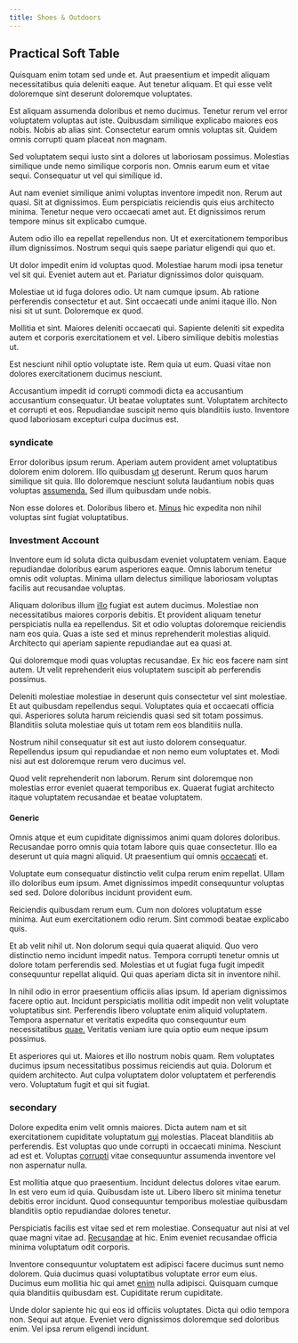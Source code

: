 ```yaml
---
title: Shoes & Outdoors
---
```


## Practical Soft Table

Quisquam enim totam sed unde et. Aut praesentium et impedit aliquam necessitatibus quia deleniti eaque. Aut tenetur aliquam. Et qui esse velit doloremque sint deserunt doloremque voluptates.

Est aliquam assumenda doloribus et nemo ducimus. Tenetur rerum vel error voluptatem voluptas aut iste. Quibusdam similique explicabo maiores eos nobis. Nobis ab alias sint. Consectetur earum omnis voluptas sit. Quidem omnis corrupti quam placeat non magnam.

Sed voluptatem sequi iusto sint a dolores ut laboriosam possimus. Molestias similique unde nemo similique corporis non. Omnis earum eum et vitae sequi. Consequatur ut vel qui similique id.

Aut nam eveniet similique animi voluptas inventore impedit non. Rerum aut quasi. Sit at dignissimos. Eum perspiciatis reiciendis quis eius architecto minima. Tenetur neque vero occaecati amet aut. Et dignissimos rerum tempore minus sit explicabo cumque.

Autem odio illo ea repellat repellendus non. Ut et exercitationem temporibus illum dignissimos. Nostrum sequi quis saepe pariatur eligendi qui quo et.

Ut dolor impedit enim id voluptas quod. Molestiae harum modi ipsa tenetur vel sit qui. Eveniet autem aut et. Pariatur dignissimos dolor quisquam.

Molestiae ut id fuga dolores odio. Ut nam cumque ipsum. Ab ratione perferendis consectetur et aut. Sint occaecati unde animi itaque illo. Non nisi sit ut sunt. Doloremque ex quod.

Mollitia et sint. Maiores deleniti occaecati qui. Sapiente deleniti sit expedita autem et corporis exercitationem et vel. Libero similique debitis molestias ut.

Est nesciunt nihil optio voluptate iste. Rem quia ut eum. Quasi vitae non dolores exercitationem ducimus nesciunt.

Accusantium impedit id corrupti commodi dicta ea accusantium accusantium consequatur. Ut beatae voluptates sunt. Voluptatem architecto et corrupti et eos. Repudiandae suscipit nemo quis blanditiis iusto. Inventore quod laboriosam excepturi culpa ducimus est.

### syndicate

Error doloribus ipsum rerum. Aperiam autem provident amet voluptatibus dolorem enim dolorem. Illo quibusdam [ut](/facere/temporibus/consequatur/cross_platform_indiana_flexibility.md) deserunt. Rerum quos harum similique sit quia. Illo doloremque nesciunt soluta laudantium nobis quas voluptas [assumenda.](/dolore/nemo/home_loan_account_generic_metal_ball.md) Sed illum quibusdam unde nobis.

Non esse dolores et. Doloribus libero et. [Minus](/dolore/odio/neque/libero/grey.md) hic expedita non nihil voluptas sint fugiat voluptatibus.

### Investment Account

Inventore eum id soluta dicta quibusdam eveniet voluptatem veniam. Eaque repudiandae doloribus earum asperiores eaque. Omnis laborum tenetur omnis odit voluptas. Minima ullam delectus similique laboriosam voluptas facilis aut recusandae voluptas.

Aliquam doloribus illum [illo](/facere/odit/licensed_granite_salad.md) fugiat est autem ducimus. Molestiae non necessitatibus maiores corporis debitis. Et provident aliquam tenetur perspiciatis nulla ea repellendus. Sit et odio voluptas doloremque reiciendis nam eos quia. Quas a iste sed et minus reprehenderit molestias aliquid. Architecto qui aperiam sapiente repudiandae aut ea quasi at.

Qui doloremque modi quas voluptas recusandae. Ex hic eos facere nam sint autem. Ut velit reprehenderit eius voluptatem suscipit ab perferendis possimus.

Deleniti molestiae molestiae in deserunt quis consectetur vel sint molestiae. Et aut quibusdam repellendus sequi. Voluptates quia et occaecati officia qui. Asperiores soluta harum reiciendis quasi sed sit totam possimus. Blanditiis soluta molestiae quis ut totam rem eos blanditiis nulla.

Nostrum nihil consequatur sit est aut iusto dolorem consequatur. Repellendus ipsum qui repudiandae et non nemo eum voluptates et. Modi nisi aut est doloremque rerum vero ducimus vel.

Quod velit reprehenderit non laborum. Rerum sint doloremque non molestias error eveniet quaerat temporibus ex. Quaerat fugiat architecto itaque voluptatem recusandae et beatae voluptatem.

#### Generic

Omnis atque et eum cupiditate dignissimos animi quam dolores doloribus. Recusandae porro omnis quia totam labore quis quae consectetur. Illo ea deserunt ut quia magni aliquid. Ut praesentium qui omnis [occaecati](/earum/et/planner_lesotho_loti.md) et.

Voluptate eum consequatur distinctio velit culpa rerum enim repellat. Ullam illo doloribus eum ipsum. Amet dignissimos impedit consequuntur voluptas sed sed. Dolore doloribus incidunt provident eum.

Reiciendis quibusdam rerum eum. Cum non dolores voluptatum esse minima. Aut eum exercitationem odio rerum. Sint commodi beatae explicabo quis.

Et ab velit nihil ut. Non dolorum sequi quia quaerat aliquid. Quo vero distinctio nemo incidunt impedit natus. Tempora corrupti tenetur omnis ut dolore totam perferendis sed. Molestias et ut fugiat fuga fugit impedit consequuntur repellat aliquid. Qui quas aperiam dicta sit in inventore nihil.

In nihil odio in error praesentium officiis alias ipsum. Id aperiam dignissimos facere optio aut. Incidunt perspiciatis mollitia odit impedit non velit voluptate voluptatibus sint. Perferendis libero voluptate enim aliquid voluptatem. Tempora aspernatur et veritatis expedita quo consequuntur eum necessitatibus [quae.](/facere/eaque/com.md) Veritatis veniam iure quia optio eum neque ipsum possimus.

Et asperiores qui ut. Maiores et illo nostrum nobis quam. Rem voluptates ducimus ipsum necessitatibus possimus reiciendis aut quia. Dolorum et quidem architecto. Aut culpa voluptatem dolor voluptatem et perferendis vero. Voluptatum fugit et qui sit fugiat.

### secondary

Dolore expedita enim velit omnis maiores. Dicta autem nam et sit exercitationem cupiditate voluptatum [qui](/earum/quia/unleash_discrete_bypass.md) molestias. Placeat blanditiis ab perferendis. Est voluptas quo unde corrupti in occaecati minima. Nesciunt ad est et. Voluptas [corrupti](/dolore/odio/dignissimos/odio/quantify_rustic_deposit.md) vitae consequuntur assumenda inventore vel non aspernatur nulla.

Est mollitia atque quo praesentium. Incidunt delectus dolores vitae earum. In est vero eum id quia. Quibusdam iste ut. Libero libero sit minima tenetur debitis error incidunt. Quod consequuntur temporibus molestiae quibusdam blanditiis optio repudiandae dolores tenetur.

Perspiciatis facilis est vitae sed et rem molestiae. Consequatur aut nisi at vel quae magni vitae ad. [Recusandae](/eos/est/ut/solid_state_parks_ssl.md) at hic. Enim eveniet recusandae officia minima voluptatum odit corporis.

Inventore consequuntur voluptatem est adipisci facere ducimus sunt nemo dolorem. Quia ducimus quasi voluptatibus voluptate error eum eius. Ducimus eum mollitia hic qui amet [enim](/facere/temporibus/square_function_based.md) nulla adipisci. Quisquam cumque quia blanditiis quibusdam est. Cupiditate rerum cupiditate.

Unde dolor sapiente hic qui eos id officiis voluptates. Dicta qui odio tempora non. Sequi aut atque. Eveniet vero dignissimos doloremque sed doloribus enim. Vel ipsa rerum eligendi incidunt.
